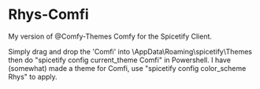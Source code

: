 # Rhys-Comfi
My version of @Comfy-Themes Comfy for the Spicetify Client.

Simply drag and drop the 'Comfi' into \AppData\Roaming\spicetify\Themes then do "spicetify config current_theme Comfi" in Powershell.
I have (somewhat) made a theme for Comfi, use "spicetify config color_scheme Rhys" to apply.
